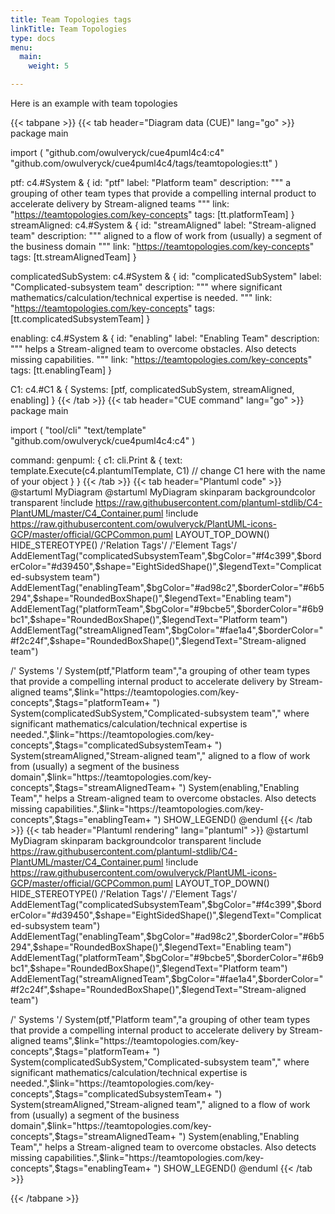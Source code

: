 ```yaml
---
title: Team Topologies tags
linkTitle: Team Topologies
type: docs
menu:
  main:
    weight: 5

---
```


Here is an example with team topologies

{{< tabpane >}}
{{< tab header="Diagram data (CUE)" lang="go" >}}
package main

import (
 "github.com/owulveryck/cue4puml4c4:c4"
 "github.com/owulveryck/cue4puml4c4/tags/teamtopologies:tt"
)

ptf: c4.#System & {
 id:    "ptf"
 label: "Platform team"
 description: """
  a grouping of other team types that provide a compelling internal product to accelerate delivery by Stream-aligned teams
  """
 link: "https://teamtopologies.com/key-concepts"
 tags: [tt.platformTeam]
}
streamAligned: c4.#System & {
 id:    "streamAligned"
 label: "Stream-aligned team"
 description: """
   aligned to a flow of work from (usually) a segment of the business domain
  """
 link: "https://teamtopologies.com/key-concepts"
 tags: [tt.streamAlignedTeam]
}

complicatedSubSystem: c4.#System & {
 id:    "complicatedSubSystem"
 label: "Complicated-subsystem team"
 description: """
   where significant mathematics/calculation/technical expertise is needed.
  """
 link: "https://teamtopologies.com/key-concepts"
 tags: [tt.complicatedSubsystemTeam]
}

enabling: c4.#System & {
 id:    "enabling"
 label: "Enabling Team"
 description: """
   helps a Stream-aligned team to overcome obstacles. Also detects missing capabilities.
  """
 link: "https://teamtopologies.com/key-concepts"
 tags: [tt.enablingTeam]
}

C1: c4.#C1 & {
 Systems: [ptf, complicatedSubSystem, streamAligned, enabling]
}
{{< /tab >}}
{{< tab header="CUE command" lang="go" >}}
package main

import (
        "tool/cli"
        "text/template"
        "github.com/owulveryck/cue4puml4c4:c4"
)

command: genpuml: {
        c1: cli.Print & {
                text: template.Execute(c4.plantumlTemplate, C1) // change C1 here with the name of your object
        }
}
{{< /tab >}}
{{< tab header="Plantuml code" >}}
@startuml MyDiagram
@startuml MyDiagram
skinparam backgroundcolor transparent
!include https://raw.githubusercontent.com/plantuml-stdlib/C4-PlantUML/master/C4_Container.puml
!include https://raw.githubusercontent.com/owulveryck/PlantUML-icons-GCP/master/official/GCPCommon.puml
LAYOUT_TOP_DOWN()
HIDE_STEREOTYPE()
/'Relation Tags'/ 
/'Element Tags'/ 
AddElementTag("complicatedSubsystemTeam",$bgColor="#f4c399",$borderColor="#d39450",$shape="EightSidedShape()",$legendText="Complicated-subsystem team")
AddElementTag("enablingTeam",$bgColor="#ad98c2",$borderColor="#6b5294",$shape="RoundedBoxShape()",$legendText="Enabling team")
AddElementTag("platformTeam",$bgColor="#9bcbe5",$borderColor="#6b9bc1",$shape="RoundedBoxShape()",$legendText="Platform team")
AddElementTag("streamAlignedTeam",$bgColor="#fae1a4",$borderColor="#f2c24f",$shape="RoundedBoxShape()",$legendText="Stream-aligned team")
	
/' Systems '/
System(ptf,"Platform team","a grouping of other team types that provide a compelling internal product to accelerate delivery by Stream-aligned teams",$link="https://teamtopologies.com/key-concepts",$tags="platformTeam+ ")
System(complicatedSubSystem,"Complicated-subsystem team"," where significant mathematics/calculation/technical expertise is needed.",$link="https://teamtopologies.com/key-concepts",$tags="complicatedSubsystemTeam+ ")
System(streamAligned,"Stream-aligned team"," aligned to a flow of work from (usually) a segment of the business domain",$link="https://teamtopologies.com/key-concepts",$tags="streamAlignedTeam+ ")
System(enabling,"Enabling Team"," helps a Stream-aligned team to overcome obstacles. Also detects missing capabilities.",$link="https://teamtopologies.com/key-concepts",$tags="enablingTeam+ ")
SHOW_LEGEND()
@enduml
{{< /tab >}}
{{< tab header="Plantuml rendering" lang="plantuml" >}}
@startuml MyDiagram
skinparam backgroundcolor transparent
!include https://raw.githubusercontent.com/plantuml-stdlib/C4-PlantUML/master/C4_Container.puml
!include https://raw.githubusercontent.com/owulveryck/PlantUML-icons-GCP/master/official/GCPCommon.puml
LAYOUT_TOP_DOWN()
HIDE_STEREOTYPE()
/'Relation Tags'/ 
/'Element Tags'/ 
AddElementTag("complicatedSubsystemTeam",$bgColor="#f4c399",$borderColor="#d39450",$shape="EightSidedShape()",$legendText="Complicated-subsystem team")
AddElementTag("enablingTeam",$bgColor="#ad98c2",$borderColor="#6b5294",$shape="RoundedBoxShape()",$legendText="Enabling team")
AddElementTag("platformTeam",$bgColor="#9bcbe5",$borderColor="#6b9bc1",$shape="RoundedBoxShape()",$legendText="Platform team")
AddElementTag("streamAlignedTeam",$bgColor="#fae1a4",$borderColor="#f2c24f",$shape="RoundedBoxShape()",$legendText="Stream-aligned team")
	
/' Systems '/
System(ptf,"Platform team","a grouping of other team types that provide a compelling internal product to accelerate delivery by Stream-aligned teams",$link="https://teamtopologies.com/key-concepts",$tags="platformTeam+ ")
System(complicatedSubSystem,"Complicated-subsystem team"," where significant mathematics/calculation/technical expertise is needed.",$link="https://teamtopologies.com/key-concepts",$tags="complicatedSubsystemTeam+ ")
System(streamAligned,"Stream-aligned team"," aligned to a flow of work from (usually) a segment of the business domain",$link="https://teamtopologies.com/key-concepts",$tags="streamAlignedTeam+ ")
System(enabling,"Enabling Team"," helps a Stream-aligned team to overcome obstacles. Also detects missing capabilities.",$link="https://teamtopologies.com/key-concepts",$tags="enablingTeam+ ")
SHOW_LEGEND()
@enduml
{{< /tab >}}

{{< /tabpane >}}

